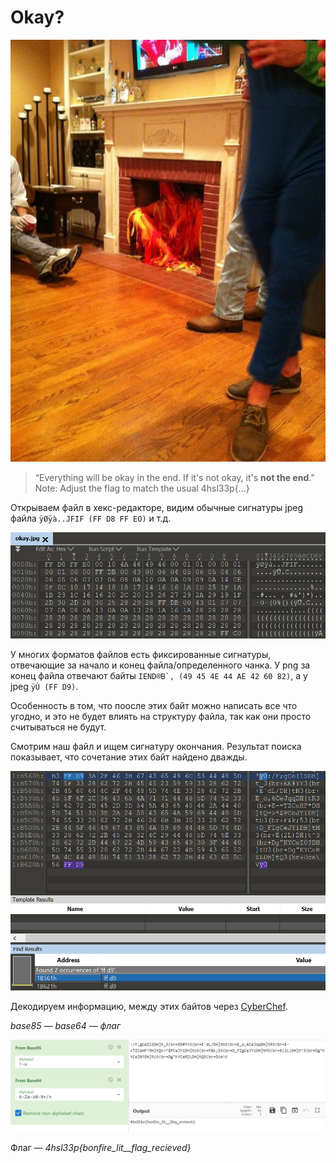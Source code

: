 # Okay?

![Task](img/okay.jpg)

 > “Everything will be okay in the end. If it's not okay, it's **not the end**.”
 Note: Adjust the flag to match the usual 4hsl33p{...}

Открываем файл в хекс-редакторе, видим обычные сигнатуры jpeg файла `ÿØÿà..JFIF (FF D8 FF EO)` и т.д.

![Sign](img/sign.png)

У многих форматов файлов есть фиксированные сигнатуры, отвечающие за начало и конец файла/определенного чанка. У png за конец файла отвечают байты ``IEND®B`‚ (49 45 4E 44 AE 42 60 82)``, а у jpeg `ÿÙ (FF D9)`.

Особенность в том, что поосле этих байт можно написать все что угодно, и это не будет влиять на структуру файла, так как они просто считываться не будут.

Смотрим наш файл и ищем сигнатуру окончания. Результат поиска показывает, что сочетание этих байт найдено дважды.

![Search](img/search.png)

Декодируем информацию, между этих байтов через [CyberChef](https://gchq.github.io/CyberChef/).

*base85 — base64 — флаг* 

![Chef](img/chef.png)

Флаг — *4hsl33p{bonfire_lit__flag_recieved}*